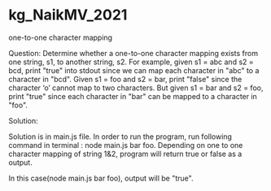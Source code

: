 # kg_NaikMV_2021
one-to-one character mapping

Question:
Determine whether a one-to-one character mapping exists from one string, s1, to another string,
s2.
For example, given s1 = abc and s2 = bcd, print "true" into stdout since we can map each
character in "abc" to a character in "bcd".
Given s1 = foo and s2 = bar, print "false" since the character ‘o’ cannot map to two characters.
But given s1 = bar and s2 = foo, print "true" since each character in "bar" can be mapped to a
character in "foo".

Solution:

Solution is in main.js file.
In order to run the program, run following command in terminal : node main.js bar foo.
Depending on one to one character mapping of string 1&2, program will return true or false as a output.

In this case(node main.js bar foo), output will be "true".